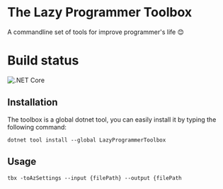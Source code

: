 # The Lazy Programmer Toolbox
A commandline set of tools for improve programmer's life 😊

# Build status
![.NET Core](https://github.com/frdiana/Lazy-Programmer-Toolbox/workflows/.NET%20Core/badge.svg)

## Installation
The toolbox is a global dotnet tool, you can easily install it by typing the following command:

`dotnet tool install --global LazyProgrammerToolbox `

## Usage

`tbx -toAzSettings --input {filePath} --output {filePath`
